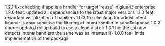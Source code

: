 1.2.1
fix: checking if app is a handler for target 'reuse' in glue42 enterprise
1.2.0
feat: updated all dependencies to the latest major versions
1.1.0
feat: reworked visualization of handlers
1.0.3
fix: checking for added intent listener is case sensitive
fix: filtering of intent handler in sendResponse
1.0.2
chore: updated rollup build to use a clean dist dir
1.0.1
fix: the api now detects intents handlers the same was as intents.all()
1.0.0
feat: initial implementation of the package